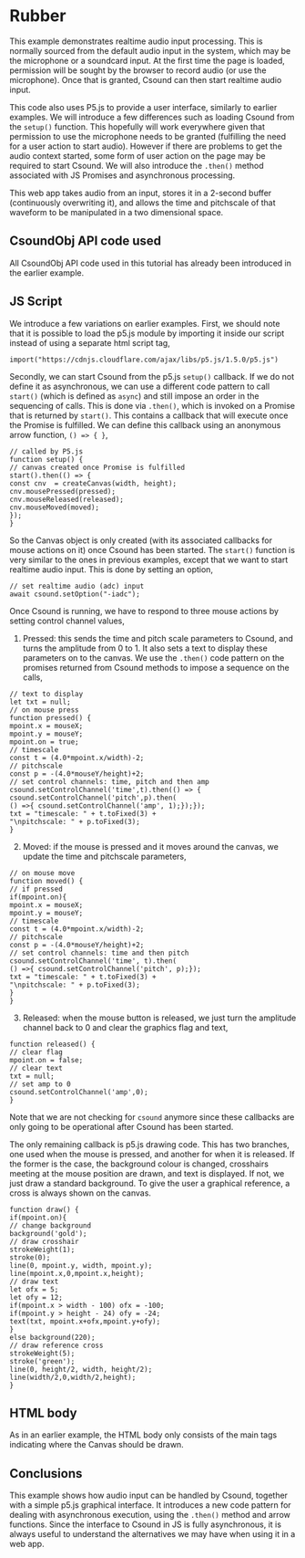 Rubber
===

This example demonstrates realtime audio input processing. This is
normally sourced from the default audio input in the system, which may
be the microphone or a soundcard input. At the first time the page is
loaded, permission will be sought by the browser to record audio (or
use the microphone). Once that is granted, Csound can then start
realtime audio input.

This code also uses P5.js to provide a user interface, similarly
to earlier examples. We will introduce a few differences such as
loading Csound from the `setup()` function. This hopefully will
work everywhere given that permission to use the microphone needs
to be granted (fulfilling the need for a user action to start
audio). However if there are problems to get the audio context
started, some form of user action on the page may be required
to start Csound. We will also introduce the `.then()` method
associated with JS Promises and asynchronous processing.

This web app takes audio from an input, stores it in a 2-second
buffer (continuously overwriting it), and allows the time and
pitchscale of that waveform to be manipulated in a two dimensional
space.

CsoundObj API code used
-----------

All CsoundObj API code used in this tutorial has already been
introduced in the earlier example.

JS Script
---

We introduce a few variations on earlier examples. First, we should
note that it is possible to load the p5.js module by importing it
inside our script instead of using a separate html script tag,

```
import("https://cdnjs.cloudflare.com/ajax/libs/p5.js/1.5.0/p5.js")
```

Secondly, we can start Csound from the p5.js `setup()` callback. If
we do not define it as asynchronous, we can use a different code
pattern to call `start()` (which is defined as `async`) and still
impose an order in the sequencing of calls. This is done via
`.then()`, which is invoked on a Promise that is returned by
`start()`. This contains a callback that will execute once the
Promise is fulfilled. We can define this callback using an anonymous
arrow function, `() => { }`,

```
// called by P5.js
function setup() {
// canvas created once Promise is fulfilled
start().then(() => {
const cnv  = createCanvas(width, height);
cnv.mousePressed(pressed);
cnv.mouseReleased(released);
cnv.mouseMoved(moved);
});              
}
```

So the Canvas object is only created (with its associated callbacks
for mouse actions on it) once Csound has been started. The `start()`
function is very similar to the ones in previous examples, except that
we want to start realtime audio input. This is done by setting an
option,

```
// set realtime audio (adc) input
await csound.setOption("-iadc");
```

Once Csound is running, we have to respond to three mouse actions
by setting control channel values,


1. Pressed: this sends the time and pitch scale parameters to Csound,
and turns the amplitude from 0 to 1. It also sets a text to display these
parameters on to the canvas. We use the `.then()` code pattern on the
promises returned from Csound methods to impose a sequence on the
calls,

```
// text to display
let txt = null;
// on mouse press
function pressed() {
mpoint.x = mouseX;
mpoint.y = mouseY;
mpoint.on = true;
// timescale
const t = (4.0*mpoint.x/width)-2;
// pitchscale
const p = -(4.0*mouseY/height)+2;
// set control channels: time, pitch and then amp
csound.setControlChannel('time',t).then(() => {
csound.setControlChannel('pitch',p).then(
() =>{ csound.setControlChannel('amp', 1);});}); 
txt = "timescale: " + t.toFixed(3) +
"\npitchscale: " + p.toFixed(3);  
}
```

2. Moved: if the mouse is pressed and it moves around the canvas, we
update the time and pitchscale parameters,

```
// on mouse move
function moved() {
// if pressed
if(mpoint.on){
mpoint.x = mouseX;
mpoint.y = mouseY;
// timescale
const t = (4.0*mpoint.x/width)-2;
// pitchscale
const p = -(4.0*mouseY/height)+2;
// set control channels: time and then pitch
csound.setControlChannel('time', t).then(
() =>{ csound.setControlChannel('pitch', p);});
txt = "timescale: " + t.toFixed(3) +
"\npitchscale: " + p.toFixed(3); 
}
}
```

3. Released: when the mouse button is released, we just turn the
amplitude channel back to 0 and clear the graphics flag and text,

```
function released() {
// clear flag
mpoint.on = false;
// clear text
txt = null;
// set amp to 0
csound.setControlChannel('amp',0); 
}
```

Note that we are not checking for `csound` anymore since these
callbacks are only going to be operational after Csound has been started.

The only remaining callback is p5.js drawing code. This has two
branches, one used when the mouse is pressed, and another for
when it is released.  If the former is the case, the background colour
is changed, crosshairs meeting at the mouse position are drawn,
and text is displayed. If not, we just draw a standard background.
To give the user a graphical reference, a cross is always shown on
the canvas.

```
function draw() {
if(mpoint.on){
// change background
background('gold');
// draw crosshair
strokeWeight(1);    
stroke(0);  
line(0, mpoint.y, width, mpoint.y);
line(mpoint.x,0,mpoint.x,height);
// draw text
let ofx = 5;
let ofy = 12;
if(mpoint.x > width - 100) ofx = -100;
if(mpoint.y > height - 24) ofy = -24;  
text(txt, mpoint.x+ofx,mpoint.y+ofy);   
}
else background(220);
// draw reference cross
strokeWeight(5);  
stroke('green');  
line(0, height/2, width, height/2);
line(width/2,0,width/2,height);  
}
```


HTML body
-----

As in an earlier example, the HTML body only consists of the main tags
indicating where the Canvas should be drawn.


Conclusions
---

This example shows how audio input can be handled by Csound, together
with a simple p5.js graphical interface. It introduces a new code
pattern for dealing with asynchronous execution, using the `.then()`
method and arrow functions. Since the interface to Csound in JS is
fully asynchronous, it is always useful to understand the alternatives
we may have when using it in a web app.
